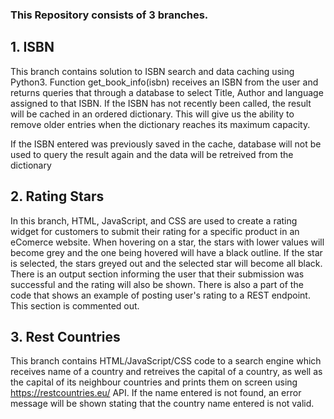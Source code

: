 

### This Repository consists of 3 branches.

## 1. ISBN
This branch contains solution to ISBN search and data caching using Python3. Function get_book_info(isbn) receives an ISBN from the user and returns queries that through a database to select Title, Author and language assigned to that ISBN. If the ISBN has not recently been called, the result will be cached in an ordered dictionary. This will give us the ability to remove older entries when the dictionary reaches its maximum capacity. 

If the ISBN entered was previously saved in the cache, database will not be used to query the result again and the data will be retreived from the dictionary

## 2. Rating Stars
In this branch, HTML, JavaScript, and CSS are used to create a rating widget for customers to submit their rating for a specific product in an eComerce website. When hovering on a star, the stars with lower values will become grey and the one being hovered will have a black outline. If the star is selected, the stars greyed out and the selected star will become all black. There is an output section informing the user that their submission was successful and the rating will also be shown. There is also a part of the code that shows an example of posting user's rating to a REST endpoint. This section is commented out.

## 3. Rest Countries
This branch contains HTML/JavaScript/CSS code to a search engine which receives name of a country and retreives the capital of a country, as well as the capital of its neighbour countries and prints them on screen using https://restcountries.eu/ API. If the name entered is not found, an error message will be shown stating that the country name entered is not valid.
